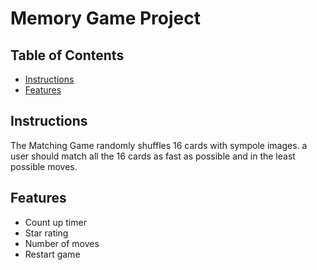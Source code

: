 # Memory Game Project

## Table of Contents

* [Instructions](#instructions)
* [Features](#Features)

## Instructions

The Matching Game randomly shuffles 16 cards with sympole images. a user should match all the 16 cards as fast as possible and in the least possible moves.

## Features

* Count up timer
* Star rating
* Number of moves
* Restart game